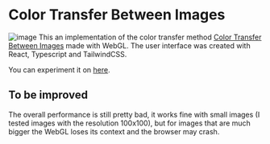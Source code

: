 # Color Transfer Between Images
![image](https://user-images.githubusercontent.com/19363147/137603569-e7f5abb2-4897-4a45-b2da-e6bb21237acb.png)
This an implementation of the color transfer method [Color Transfer Between Images](https://www.cs.tau.ac.il/~turkel/imagepapers/ColorTransfer.pdf) made with WebGL. The user interface was created with React, Typescript and TailwindCSS.

You can experiment it on [here](https://6163d99efb0bc600072ea2b1--blissful-mestorf-5654ad.netlify.app/).

## To be improved
The overall performance is still pretty bad, it works fine with small images (I tested images with the resolution 100x100), but for images that are much bigger the WebGL loses its context and the browser may crash.
